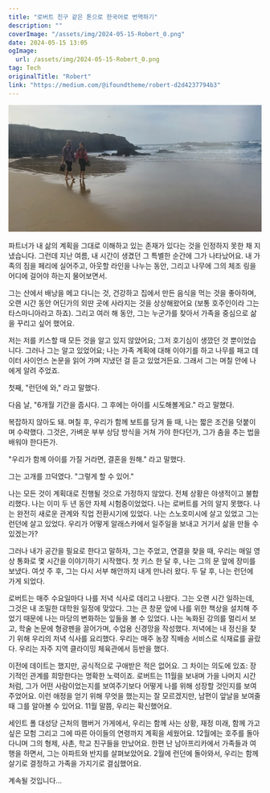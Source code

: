 ```yaml
---
title: "로버트 친구 같은 톤으로 한국어로 번역하기"
description: ""
coverImage: "/assets/img/2024-05-15-Robert_0.png"
date: 2024-05-15 13:05
ogImage: 
  url: /assets/img/2024-05-15-Robert_0.png
tag: Tech
originalTitle: "Robert"
link: "https://medium.com/@ifoundtheme/robert-d2d4237794b3"
---
```



<img src="/assets/img/2024-05-15-Robert_0.png" />

파트너가 내 삶의 계획을 그대로 이해하고 있는 존재가 있다는 것을 인정하지 못한 채 지냈습니다. 그런데 지난 여름, 내 시간이 생겼던 그 특별한 순간에 그가 나타났어요. 내 가족의 짐을 페리에 실어주고, 아웃할 라인을 나누는 동안, 그리고 나무에 그의 체조 링을 어디에 걸어야 하는지 물어보면서.

그는 산에서 배낭을 메고 다니는 것, 건강하고 집에서 만든 음식을 먹는 것을 좋아하며, 오랜 시간 동안 어딘가의 외딴 곳에 사라지는 것을 상상해왔어요 (보통 호주인이라 그는 타스마니아라고 하죠). 그리고 여러 해 동안, 그는 누군가를 찾아서 가족을 중심으로 삶을 꾸리고 싶어 했어요.

저는 저를 키스할 때 모든 것을 알고 있지 않았어요; 그저 호기심이 생깠던 것 뿐이었습니다. 그러나 그는 알고 있었어요; 나는 가족 계획에 대해 이야기를 하고 나무를 패고 데이터 사이언스 논문을 읽어 가며 지냈던 걸 듣고 있었거든요. 그래서 그는 며칠 안에 나에게 알려 주었죠.



첫째, "런던에 와," 라고 말했다.

다음 날, "6개월 기간을 줍시다. 그 후에는 아이를 시도해볼게요." 라고 말했다.

복잡하지 않아도 돼. 며칠 후, 우리가 함께 보트를 당겨 들 때, 나는 짧은 조건을 덧붙이며 수락했다. 그것은, 가벼운 부부 상담 방식을 거쳐 가야 한다던가, 그가 춤을 추는 법을 배워야 한다든가.

"우리가 함께 아이를 가질 거라면, 결혼을 원해." 라고 말했다.



그는 고개를 끄덕였다. "그렇게 할 수 있어."

나는 모든 것이 계획대로 진행될 것으로 가정하지 않았다. 전체 상황은 야생적이고 불합리했다. 나는 이미 두 년 동안 자체 시험중이었었다. 나는 로버트를 거의 알지 못했다. 나는 완전히 새로운 관계와 직업 전환시기에 있었다. 나는 스노호미시에 살고 있었고 그는 런던에 살고 있었다. 우리가 어떻게 알래스카에서 일주일을 보내고 거기서 삶을 만들 수 있겠는가?

그러나 내가 공간을 필요로 한다고 말하자, 그는 주었고, 연결을 찾을 때, 우리는 매일 영상 통화로 몇 시간을 이야기하기 시작했다. 첫 키스 한 달 후, 나는 그의 문 앞에 장미를 보냈다. 여섯 주 후, 그는 다시 서부 해안까지 내게 만나러 왔다. 두 달 후, 나는 런던에 가게 되었다.

로버트는 매주 수요일마다 나를 저녁 식사로 데리고 나왔다. 그는 오랜 시간 일하는데, 그것은 내 조밀한 대학원 일정에 맞았다. 그는 큰 창문 앞에 나를 위한 책상을 설치해 주었기 때문에 나는 마당의 변화하는 잎들을 볼 수 있었다. 나는 녹화된 강의를 멀리서 보고, 학술 논문에 형광펜을 끌어가며, 수업용 신경망을 작성했다. 저녁에는 내 정신을 찾기 위해 우리의 저녁 식사를 요리했다. 우리는 매주 농장 직배송 서비스로 식재료를 골랐다. 우리는 자주 지역 클라이밍 체육관에서 등반을 했다.



이전에 데이트는 했지만, 공식적으로 구애받은 적은 없어요. 그 차이는 의도에 있죠: 장기적인 관계를 희망한다는 명확한 노력이죠. 로버트는 11월을 보내며 가을 나머지 시간처럼, 그가 어떤 사람이었는지를 보여주기보다 어떻게 나를 위해 성장할 것인지를 보여주었어요. 이런 애정을 얻기 위해 무엇을 했는지는 잘 모르겠지만, 남편이 앞날을 보여줄 때 그를 알아볼 수 있어요. 11월 말쯤, 우리는 확신했어요.

세인트 폴 대성당 근처의 햄버거 가게에서, 우리는 함께 사는 상황, 재정 미래, 함께 가고 싶은 모험 그리고 그에 따른 아이들의 연령까지 계획을 세웠어요. 12월에는 호주를 돌아다니며 그의 형제, 사촌, 학교 친구들을 만났어요. 한편 난 남아프리카에서 가족들과 여행을 하면서, 그는 아파트와 반지를 살펴보았어요. 2월에 런던에 돌아와서, 우리는 함께 살기로 결정하고 가족을 가지기로 결심했어요.

계속될 것입니다...